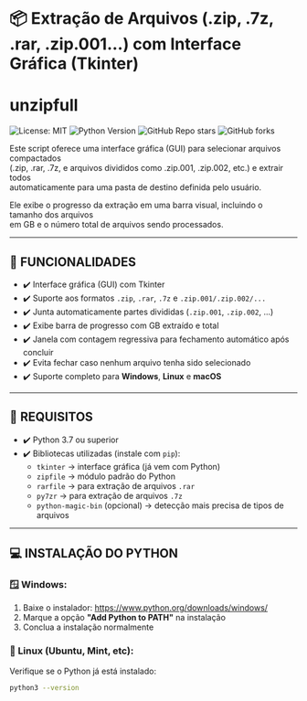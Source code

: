 # 📦 Extração de Arquivos (.zip, .7z, .rar, .zip.001...) com Interface Gráfica (Tkinter)

# unzipfull

![License: MIT](https://img.shields.io/badge/License-MIT-yellow.svg)
![Python Version](https://img.shields.io/badge/Python-3.7%2B-blue.svg)
![GitHub Repo stars](https://img.shields.io/github/stars/CalielBR/unzipfull?style=social)
![GitHub forks](https://img.shields.io/github/forks/CalielBR/unzipfull?style=social)


Este script oferece uma interface gráfica (GUI) para selecionar arquivos compactados  
(.zip, .rar, .7z, e arquivos divididos como .zip.001, .zip.002, etc.) e extrair todos  
automaticamente para uma pasta de destino definida pelo usuário.

Ele exibe o progresso da extração em uma barra visual, incluindo o tamanho dos arquivos  
em GB e o número total de arquivos sendo processados.

---

## 🔧 FUNCIONALIDADES

- ✔️ Interface gráfica (GUI) com Tkinter  
- ✔️ Suporte aos formatos `.zip`, `.rar`, `.7z` e `.zip.001/.zip.002/...`  
- ✔️ Junta automaticamente partes divididas (`.zip.001`, `.zip.002`, ...)  
- ✔️ Exibe barra de progresso com GB extraído e total  
- ✔️ Janela com contagem regressiva para fechamento automático após concluir  
- ✔️ Evita fechar caso nenhum arquivo tenha sido selecionado  
- ✔️ Suporte completo para **Windows**, **Linux** e **macOS**  

---

## 📁 REQUISITOS

- ✔️ Python 3.7 ou superior  
- ✔️ Bibliotecas utilizadas (instale com `pip`):  
  - `tkinter` → interface gráfica (já vem com Python)  
  - `zipfile` → módulo padrão do Python  
  - `rarfile` → para extração de arquivos `.rar`  
  - `py7zr` → para extração de arquivos `.7z`  
  - `python-magic-bin` (opcional) → detecção mais precisa de tipos de arquivos  

---

## 💻 INSTALAÇÃO DO PYTHON

### 🪟 Windows:
1. Baixe o instalador: https://www.python.org/downloads/windows/  
2. Marque a opção **"Add Python to PATH"** na instalação  
3. Conclua a instalação normalmente  

### 🐧 Linux (Ubuntu, Mint, etc):
Verifique se o Python já está instalado:
```bash
python3 --version


